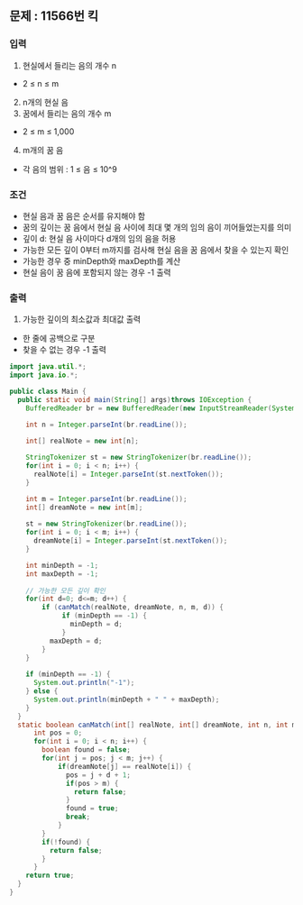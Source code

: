 ## 문제 : 11566번 킥


### 입력
1. 현실에서 들리는 음의 개수 n
- 2 ≤ n ≤ m
2. n개의 현실 음
3. 꿈에서 들리는 음의 개수 m
- 2 ≤ m ≤ 1,000
4. m개의 꿈 음
- 각 음의 범위 : 1 ≤ 음 ≤ 10^9

### 조건
- 현실 음과 꿈 음은 순서를 유지해야 함
- 꿈의 깊이는 꿈 음에서 현실 음 사이에 최대 몇 개의 임의 음이 끼어들었는지를 의미
- 깊이 d: 현실 음 사이마다 d개의 임의 음을 허용
- 가능한 모든 깊이 0부터 m까지를 검사해 현실 음을 꿈 음에서 찾을 수 있는지 확인
- 가능한 경우 중 minDepth와 maxDepth를 계산
- 현실 음이 꿈 음에 포함되지 않는 경우 -1 출력

### 출력
1. 가능한 깊이의 최소값과 최대값 출력
- 한 줄에 공백으로 구분
- 찾을 수 없는 경우 -1 출력


```java
import java.util.*;
import java.io.*;

public class Main {
  public static void main(String[] args)throws IOException {
    BufferedReader br = new BufferedReader(new InputStreamReader(System.in));

    int n = Integer.parseInt(br.readLine());

    int[] realNote = new int[n];
    
    StringTokenizer st = new StringTokenizer(br.readLine());
    for(int i = 0; i < n; i++) {
      realNote[i] = Integer.parseInt(st.nextToken());
    }

    int m = Integer.parseInt(br.readLine());
    int[] dreamNote = new int[m];
    
    st = new StringTokenizer(br.readLine());
    for(int i = 0; i < m; i++) {
      dreamNote[i] = Integer.parseInt(st.nextToken());
    }

    int minDepth = -1;
    int maxDepth = -1;
        
    // 가능한 모든 깊이 확인
    for(int d=0; d<=m; d++) {
        if (canMatch(realNote, dreamNote, n, m, d)) {
             if (minDepth == -1) {
               minDepth = d;
             }
          maxDepth = d;
        }      
    }
        
    if (minDepth == -1) {
      System.out.println("-1");
    } else {
      System.out.println(minDepth + " " + maxDepth);
    }
  }
  static boolean canMatch(int[] realNote, int[] dreamNote, int n, int m, int d) {
      int pos = 0; 
      for(int i = 0; i < n; i++) {
        boolean found = false;
        for(int j = pos; j < m; j++) {
            if(dreamNote[j] == realNote[i]) {
              pos = j + d + 1;
              if(pos > m) {
                return false; 
              }
              found = true;
              break;
            }
        }
        if(!found) {
          return false; 
        }
      }
    return true; 
  }
}
```